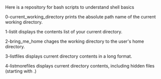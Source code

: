 Here is a repository for bash scripts to understand shell basics


0-current_working_directory prints the absolute path name of the current working directory.

1-listit displays the contents list of your current directory.

2-bring_me_home chages the working directory to the user's home directory.

3-listfiles displays current directory contents in a long format.

4-listmorefiles displays current directory contents, including hidden files (starting with .)


